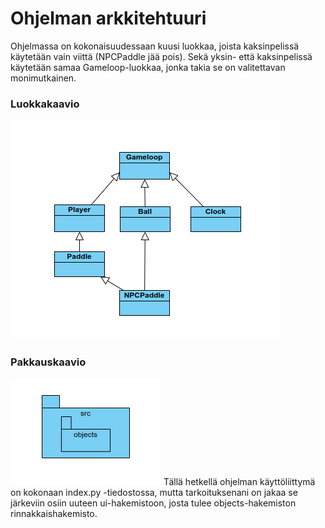# Ohjelman arkkitehtuuri

Ohjelmassa on kokonaisuudessaan kuusi luokkaa, joista kaksinpelissä käytetään vain viittä (NPCPaddle jää pois). Sekä yksin- että kaksinpelissä käytetään samaa Gameloop-luokkaa, jonka takia se on valitettavan monimutkainen. 
### Luokkakaavio
![Luokkakaavio](./kuvat/luokka.png)

### Pakkauskaavio
![Pakkauskaavio](./kuvat/pakkaus.png)
Tällä hetkellä ohjelman käyttöliittymä on kokonaan index.py -tiedostossa, mutta tarkoituksenani on jakaa se järkeviin osiin uuteen ui-hakemistoon, josta tulee objects-hakemiston rinnakkaishakemisto.
